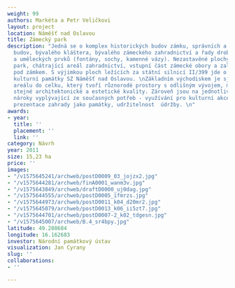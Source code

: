 ```yaml
---
weight: 99
authors: Markéta a Petr Veličkovi
layout: project
location: Náměšť nad Oslavou
title: Zámecký park
description: "Jedná se o komplex historických budov zámku, správních a hospodářských
  budov, bývalého kláštera, bývalého zámeckého zahradnictví a řady drobných staveb
  a uměleckých prvků (fontány, sochy, kamenné vázy). Nezastavěné plochy tvoří zámecký
  park, chátrající areál zahradnictví, vstupní část zámecké obory a zalesněný svah
  pod zámkem. S výjimkou ploch ležících za státní silnicí II/399 jde o areál národní
  kulturní památky SZ Náměšť nad Oslavou. \nZákladním východiskem je sjednocení celého
  areálu do celku, který tvoří různorodé prostory s odlišným vývojem, mající však
  stejné architektonické a estetické kvality. Zároveň jsou na jednotlivé celky kladeny
  nároky vyplývající ze současných potřeb - využívání pro kulturní akce a výstavy,
  prezentace zahrady jako památky, udržitelnost  údržby. \n"
awards:
- year: 
  title: ''
  placement: ''
  link: ''
category: Návrh
year: 2011
size: 15,23 ha
price: ''
images:
- "/v1575645241/archweb/postD0009_03_jojzx2.jpg"
- "/v1575644281/archweb/finA0001_wanm3v.jpg"
- "/v1575643849/archweb/draftD0000_uj0dag.jpg"
- "/v1575644555/archweb/postD0005_ifmrzs.jpg"
- "/v1575644973/archweb/postD0011_k04_d20mr2.jpg"
- "/v1575645079/archweb/postD0013_k06_ii5zt7.jpg"
- "/v1575644701/archweb/postD0007-2_k02_tdgesn.jpg"
- "/v1575645007/archweb/B.4_sr4bpy.jpg"
latitude: 49.208684
longitude: 16.162683
investor: Národní památkový ústav
visualization: Jan Cyrany
slug: ''
collaborations:
- ''

---
```

